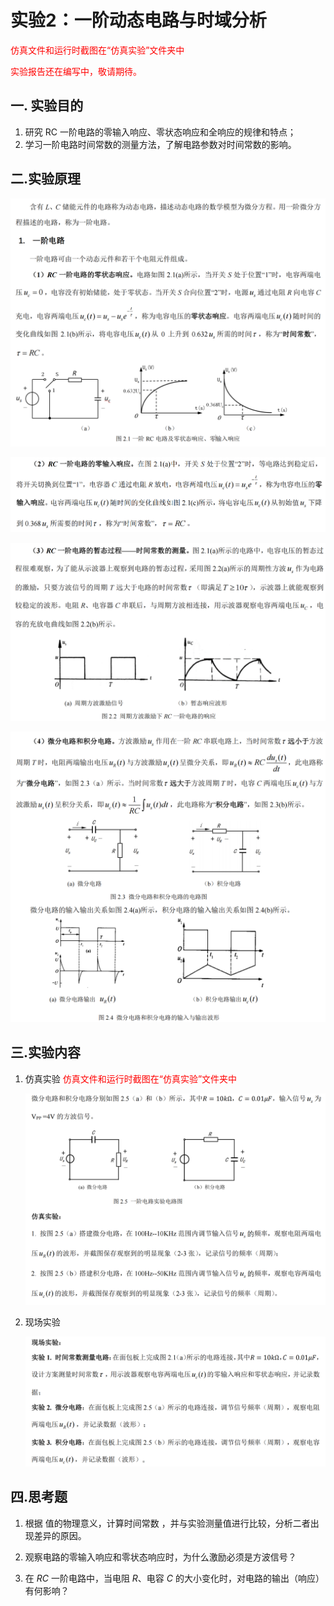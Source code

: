 # 实验2：一阶动态电路与时域分析

<span style="color:red;">仿真文件和运行时截图在“仿真实验”文件夹中</span>

<span style="color:red;">实验报告还在编写中，敬请期待。</span>

## 一. 实验目的

1. 研究 RC 一阶电路的零输入响应、零状态响应和全响应的规律和特点；
2. 学习一阶电路时间常数的测量方法，了解电路参数对时间常数的影响。

## 二.实验原理

![](image\1.png)

![alt text](image\2.png)

![](image\3.png)

![](image\4.png)

## 三.实验内容

1. 仿真实验
   <span style="color:red;">仿真文件和运行时截图在“仿真实验”文件夹中</span>
   
   ![](image\5.png)
   
2. 现场实验

   ![](image\6.png)

## 四.思考题

1. 根据 值的物理意义，计算时间常数 ，并与实验测量值进行比较，分析二者出现差异的原因。

2. 观察电路的零输入响应和零状态响应时，为什么激励必须是方波信号？

3. 在 *RC* 一阶电路中，当电阻 *R*、电容 *C* 的大小变化时，对电路的输出（响应）有何影响？